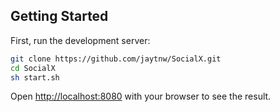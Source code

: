 ## Getting Started

First, run the development server:

```bash
git clone https://github.com/jaytnw/SocialX.git
cd SocialX
sh start.sh 
```

Open [http://localhost:8080](http://localhost:8080) with your browser to see the result.